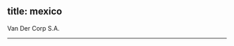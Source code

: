  title: mexico
----------------------------------------------------------

Van Der Corp S.A.




----------------------------------------------------------
